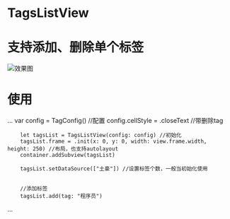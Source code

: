 # TagsListView
# 支持添加、删除单个标签
![效果图](https://github.com/zenganiu/TagsListView/blob/master/TagsListViewDemo/demo_2.gif)
# 使用
...
        var config = TagConfig() //配置
        config.cellStyle = .closeText //带删除tag
        
        let tagsList = TagsListView(config: config) //初始化
        tagsList.frame = .init(x: 0, y: 0, width: view.frame.width, height: 250) //布局，也支持autolayout
        container.addSubview(tagsList)
        
        tagsList.setDataSource(["土豪"]) //设置标签个数，一般当初始化使用
        
        
        //添加标签
        tagsList.add(tag: "程序员")
...
